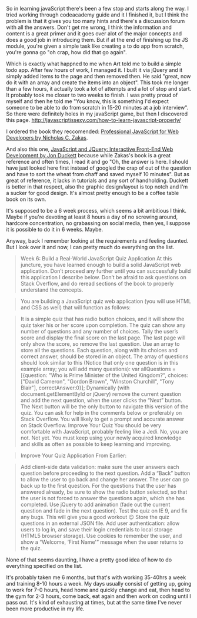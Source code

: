 So in learning javaScript there's been a few stop and starts along the way.
I tried working through codeacademy guide and it I finished it, but I think the problem is that it gives you too many hints and there's a discussion forum with all the answers. Don't get me wrong, I think the information and content is a great primer and it goes over alot of the major concepts and does a good job in introducing them.
But if at the end of finishing up the JS module, you're given a simple task like creating a to do app from scratch, you're gonna go "oh crap, how did that go again".

Which is exactly what happned to me when Art told me to build a simple todo app. After few hours of work, I managed it. I built it via jQuery and it simply added items to the page and then removed then. He said "great, now do it with an array and create the items into an object". This took me longer than a few hours, it actually took a lot of attempts and a lot of stop and start. It probably took me closer to two weeks to finish. I was pretty proud of myself and then he told me "You know, this is something I'd expect someone to be able to do from scratch in 15-20 minutes at a job interview".
So there were definitely holes in my javaScript game, but then I discovered this page.
http://javascriptissexy.com/how-to-learn-javascript-properly/

I ordered the book they reccomended: [Professional JavaScript for Web Developers by Nicholas C. Zakas](http://www.amazon.com/dp/1118026691/ref=cm_sw_r_tw_dp_Nypuwb11GBHK).

And also this one, [JavaScript and JQuery: Interactive Front-End Web Development by Jon Duckett](http://www.amazon.com/dp/1118531647/ref=cm_sw_r_tw_dp_Jrquwb0B43JJB) 
because while Zakas's book is a great reference and often times, I read it and go "Oh, the answer is here. I should have just looked here first instead of googled the crap of out of the question and have to sort the wheat from chaff and saved myself 10 minutes".
But as great of reference, it lacks in tutorials and any sort of handholding. Duckett is better in that respect, also the graphic design/layout is top notch and I'm a sucker for good design. It's almost pretty enough to be a coffee table book on its own.

It's supposed to be a 6 week process, which seems a bit ambitious I think. Maybe if you're devoting at least 8 hours a day of no screwing around, hardcore concentration, no grabassing on social media, then yes, I suppose it is possible to do it in 6 weeks. Maybe.

Anyway, back I remember looking at the requirements and feeling daunted. But I look over it and now, I can pretty much do everything on the list.

>Week 6: Build a Real-World JavaScript Quiz Application
At this juncture, you have learned enough to build a solid JavaScript web application. Don’t proceed any further until you can successfully build this application I describe below. Don’t be afraid to ask questions on Stack Overflow, and do reread sections of the book to properly understand the concepts.

>You are building a JavaScript quiz web application (you will use HTML and CSS as well) that will function as follows:

>It is a simple quiz that has radio button choices, and it will show the quiz taker his or her score upon completion.
The quiz can show any number of questions and any number of choices.
Tally the user’s score and display the final score on the last page. The last page will only show the score, so remove the last question.
Use an array to store all the questions. Each question, along with its choices and correct answer, should be stored in an object. The array of questions should look similar to this (Notice that only one question is in this example array; you will add many questions):
var allQuestions = [{question: "Who is Prime Minister of the United Kingdom?", choices: ["David Cameron", "Gordon Brown", "Winston Churchill", "Tony Blair"], correctAnswer:0}];
Dynamically (with document.getElementById or jQuery) remove the current question and add the next question, when the user clicks the “Next” button. The Next button will be the only button to navigate this version of the quiz.
You can ask for help in the comments below or preferably on Stack Overflow. You will likely to get a prompt and accurate answer on Stack Overflow.
Improve Your Quiz
You should be very comfortable with JavaScript, probably feeling like a Jedi. No, you are not. Not yet. You must keep using your newly acquired knowledge and skills as often as possible to keep learning and improving.

>Improve Your Quiz Application From Earlier:

>Add client-side data validation: make sure the user answers each question before proceeding to the next question.
Add a “Back” button to allow the user to go back and change her answer. The user can go back up to the first question. For the questions that the user has answered already, be sure to show the radio button selected, so that the user is not forced to answer the questions again, which she has completed.
>Use jQuery to add animation (fade out the current question and fade in the next question).
>Test the quiz on IE 9, and fix any bugs. This will give you a good workout 😉
>Store the quiz questions in an external JSON file.
>Add user authentication: allow users to log in, and save their login credentials to local storage (HTML5 browser storage).
>Use cookies to remember the user, and show a “Welcome, ‘First Name'” message when the user returns to the quiz.

None of that seems daunting, I have a pretty good idea of how to do everything specified on the list.

It's probably taken me 6 months, but that's with working 35-40hrs a week and training 8-10 hours a week. 
My days usually consist of getting up, going to work for 7-0 hours, head home and quickly change and eat, then head to the gym for 2-3 hours, come back, eat again and then work on coding until I pass out. It's kind of exhausting at times, but at the same time I've never been more productive in my life.
